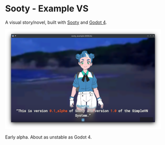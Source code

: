# Sooty - Example VS
A visual story/novel, built with [Sooty](https://github.com/teebarjunk/sooty) and [Godot 4](https://godotengine.org/).

![](README/preview.png)

Early alpha. About as unstable as Godot 4.
